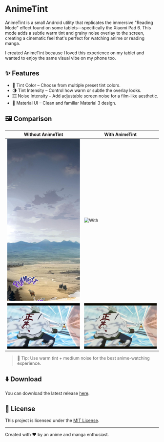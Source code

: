 # AnimeTint

AnimeTint is a small Android utility that replicates the immersive "Reading Mode" effect found on some tablets—specifically the Xiaomi Pad 6. This mode adds a subtle warm tint and grainy noise overlay to the screen, creating a cinematic feel that's perfect for watching anime or reading manga.

I created AnimeTint because I loved this experience on my tablet and wanted to enjoy the same visual vibe on my phone too.

## ✨ Features

- 🎨 Tint Color – Choose from multiple preset tint colors.
- 🌗 Tint Intensity – Control how warm or subtle the overlay looks.
- 🎞️ Noise Intensity – Add adjustable screen noise for a film-like aesthetic.
- 🧱 Material UI – Clean and familiar Material 3 design.

## 🖼️ Comparison

| Without AnimeTint | With AnimeTint |
|-------------------|----------------|
| ![Without](.github/readme_images/without_animetint1.png) | ![With](.github/readme_images/with_animetint1.png) |
| ![Without 2](.github/readme_images/without_animetint2.jpg) | ![With 2](.github/readme_images/with_animetint2.jpg) |

> 📸 Tip: Use warm tint + medium noise for the best anime-watching experience.

## ⬇️ Download

You can download the latest release [here](https://github.com/leywino/animetint/releases).

## 📃 License

This project is licensed under the [MIT License](LICENSE).

---

Created with ❤️ by an anime and manga enthusiast.
